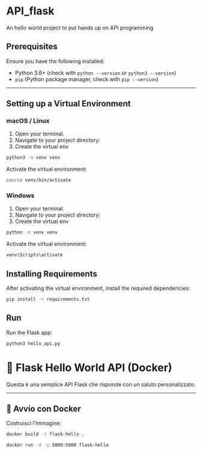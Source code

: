 # API_flask
An hello world project to put hands up on API programming

## Prerequisites

Ensure you have the following installed:
- Python 3.6+ (check with `python --version` or `python3 --version`)
- `pip` (Python package manager, check with `pip --version`)

---

## Setting up a Virtual Environment

### macOS / Linux

1. Open your terminal.
2. Navigate to your project directory:
3. Create the virtual env
```bash
python3 -m venv venv
```
Activate the virtual environment:
```bash
source venv/bin/activate
```
### Windows
1. Open your terminal.
2. Navigate to your project directory:
3. Create the virtual env
```bash
python -m venv venv
```

Activate the virtual environment:
```bash
venv\Scripts\activate
```

## Installing Requirements
After activating the virtual environment, install the required dependencies:
```bash
pip install -r requirements.txt
```

## Run 
Run the Flask app:
```bash
python3 hello_api.py
```

# 🐍 Flask Hello World API (Docker)

Questa è una semplice API Flask che risponde con un saluto personalizzato.

---

## 🚀 Avvio con Docker

Costruisci l'immagine:

```bash
docker build -t flask-hello .
```
```bash
docker run -d -p 5000:5000 flask-hello
```


